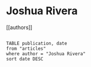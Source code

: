 # Joshua Rivera

[[authors]]

```dataview

TABLE publication, date
from "articles"
where author = "Joshua Rivera"
sort date DESC

```